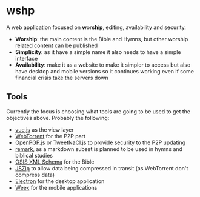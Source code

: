 # wshp
A web application focused on **w**or**sh**i**p**, editing, availability and security.

* **Worship**: the main content is the Bible and Hymns, but other worship related content can be published
* **Simplicity**: as it have a simple name it also needs to have a simple interface
* **Availability**: make it as a website to make it simpler to access but also have desktop and mobile versions so it continues working even if some financial crisis take the servers down

## Tools

Currently the focus is choosing what tools are going to be used to get the objectives above. Probably the following:

* [vue.js](https://vuejs.org/) as the view layer
* [WebTorrent](https://github.com/feross/webtorrent) for the P2P part
* [OpenPGP.js](https://github.com/openpgpjs/openpgpjs) or [TweetNaCl.js](https://github.com/dchest/tweetnacl-js/) to provide security to the P2P updating
* [remark](https://github.com/wooorm/remark), as a markdown subset is planned to be used in hymns and biblical studies
* [OSIS XML Schema](http://www.bibletechnologies.net/) for the Bible
* [JSZip](https://stuk.github.io/jszip/) to allow data being compressed in transit (as WebTorrent don't compress data)
* [Electron](https://electron.atom.io/) for the desktop application
* [Weex](https://weex.incubator.apache.org/) for the mobile applications
